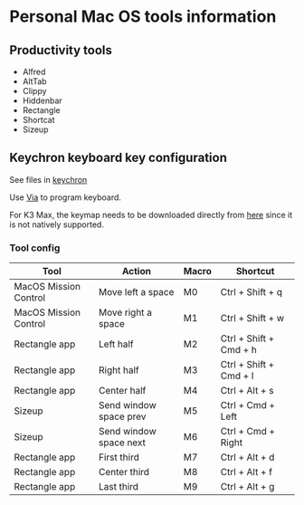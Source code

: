 # Personal Mac OS tools information

## Productivity tools

- Alfred
- AltTab
- Clippy
- Hiddenbar
- Rectangle
- Shortcat
- Sizeup

## Keychron keyboard key configuration

See files in [keychron](keychron/)

Use [Via](https://www.keychron.com/blogs/archived/how-to-use-via-to-program-your-keyboard) to program keyboard.

For K3 Max, the keymap needs to be downloaded directly from [here](https://www.keychron.com/products/keychron-k3-max-qmk-via-wireless-custom-mechanical-keyboard?variant=40685197033561) since it is not natively supported.

### Tool config

| Tool                  | Action                 | Macro | Shortcut               |
| --------------------- | ---------------------- | ----- | ---------------------- |
| MacOS Mission Control | Move left a space      | M0    | Ctrl + Shift + q       |
| MacOS Mission Control | Move right a space     | M1    | Ctrl + Shift + w       |
| Rectangle app         | Left half              | M2    | Ctrl + Shift + Cmd + h |
| Rectangle app         | Right half             | M3    | Ctrl + Shift + Cmd + l |
| Rectangle app         | Center half            | M4    | Ctrl + Alt + s         |
| Sizeup                | Send window space prev | M5    | Ctrl + Cmd + Left      |
| Sizeup                | Send window space next | M6    | Ctrl + Cmd + Right     |
| Rectangle app         | First third            | M7    | Ctrl + Alt + d         |
| Rectangle app         | Center third           | M8    | Ctrl + Alt + f         |
| Rectangle app         | Last third             | M9    | Ctrl + Alt + g         |

